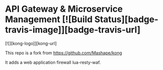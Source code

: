 # API Gateway & Microservice Management [![Build Status][badge-travis-image]][badge-travis-url]
[![][kong-logo]][kong-url]

This repo is a fork from https://github.com/Mashape/kong

It adds a web application firewall lua-resty-waf.
